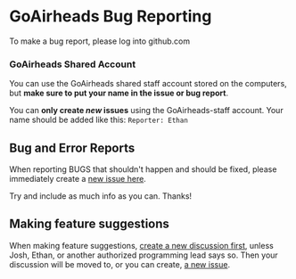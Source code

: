 # GoAirheads Bug Reporting

To make a bug report, please log into github.com

### GoAirheads Shared Account

You can use the GoAirheads shared staff account stored on the computers, but **make sure to put your name in the issue or bug report**.

You can **only create _new_ issues** using the GoAirheads-staff account. Your name should be added like this: `Reporter: Ethan`

## Bug and Error Reports

When reporting BUGS that shouldn't happen and should be fixed, please immediately create a [new issue here](https://github.com/GoAirheads/issues/issues/new/choose).

Try and include as much info as you can. Thanks!

## Making feature suggestions

When making feature suggestions, [create a new discussion first](https://github.com/GoAirheads/issues/discussions/new), unless Josh, Ethan, or another authorized programming lead says so.
Then your discussion will be moved to, or you can create, [a new issue](https://github.com/GoAirheads/issues/issues).

